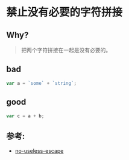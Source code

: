 # 禁止没有必要的字符拼接

## Why?

> 把两个字符拼接在一起是没有必要的。

## bad

```js
var a = `some` + `string`;
```

## good

```js
var c = a + b;
```

## 参考:

- [no-useless-escape](https://eslint.org/docs/rules/no-useless-escape)
